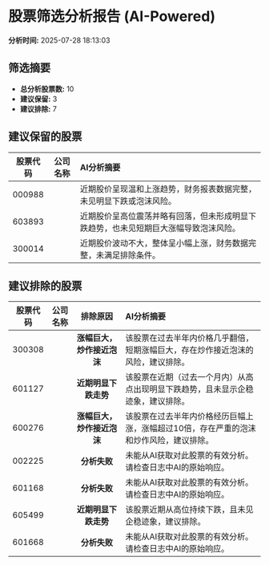 # 股票筛选分析报告 (AI-Powered)

**分析时间:** 2025-07-28 18:13:03

## 筛选摘要

- **总分析股票数:** 10
- **建议保留:** 3
- **建议排除:** 7

## 建议保留的股票

| 股票代码 | 公司名称 | AI分析摘要 |
|:---:|:---:|:---|
| 000988 |  | 近期股价呈现温和上涨趋势，财务报表数据完整，未见明显下跌或泡沫风险。 |
| 603893 |  | 近期股价呈高位震荡并略有回落，但未形成明显下跌趋势，也未见短期巨大涨幅导致泡沫风险。 |
| 300014 |  | 近期股价波动不大，整体呈小幅上涨，财务数据完整，未满足排除条件。 |

## 建议排除的股票

| 股票代码 | 公司名称 | 排除原因 | AI分析摘要 |
|:---:|:---:|:---:|:---|
| 300308 |  | **涨幅巨大，炒作接近泡沫** | 该股票在过去半年内价格几乎翻倍，短期涨幅巨大，存在炒作接近泡沫的风险，建议排除。 |
| 601127 |  | **近期明显下跌走势** | 该股票在近期（过去一个月内）从高点出现明显下跌趋势，且未显示企稳迹象，建议排除。 |
| 600276 |  | **涨幅巨大，炒作接近泡沫** | 该股票在过去半年内价格经历巨幅上涨，涨幅超过10倍，存在严重的泡沫和炒作风险，建议排除。 |
| 002225 |  | **分析失败** | 未能从AI获取对此股票的有效分析。请检查日志中AI的原始响应。 |
| 601168 |  | **分析失败** | 未能从AI获取对此股票的有效分析。请检查日志中AI的原始响应。 |
| 605499 |  | **近期明显下跌走势** | 该股票近期从高位持续下跌，且未见企稳迹象，建议排除。 |
| 601668 |  | **分析失败** | 未能从AI获取对此股票的有效分析。请检查日志中AI的原始响应。 |
